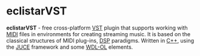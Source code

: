 # eclistarVST
__eclistarVST__ - free cross-platform [VST](https://ru.wikipedia.org/wiki/Virtual_Studio_Technology) plugin that supports working with [MIDI](https://ru.wikipedia.org/wiki/MIDI) files in environments for creating streaming music.
It is based on the classical structures of MIDI plug-ins, [DSP](https://ru.wikipedia.org/wiki/Цифровой_сигнальный_процессор) paradigms. Written in [C++](https://ru.wikipedia.org/wiki/C%2B%2B), using the [JUCE](https://juce.com/) framework and some [WDL-OL](https://simplapi.wordpress.com/2015/02/07/wdl-ol-modify-graphic-by-user-input/) elements.
